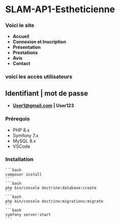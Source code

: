 # SLAM-AP1-Estheticienne

### Voici le site
- **Accueil**
- **Connexion et Inscription**
- **Présentation**
- **Prestations**
- **Avis**
- **Contact**
### voici les accès utilisateurs
## Identifiant | mot de passe 
- **User1@gmail.com | User123**

### Prérequis
- PHP 8.x
- Symfony 7.x
- MySQL 8.x
- VSCode

### Installation
    ```bash
    composer install
    ```
    ```bash
    php bin/console doctrine:database:create
    ```
    ```bash
    php bin/console doctrine:migrations:migrate
    ```
    ```bash
    symfony server:start
    ```
    